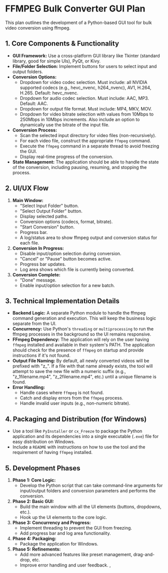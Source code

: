 # FFMPEG Bulk Converter GUI Plan

This plan outlines the development of a Python-based GUI tool for bulk video conversion using ffmpeg.

## 1. Core Components & Functionality

*   **GUI Framework:** Use a cross-platform GUI library like Tkinter (standard library, good for simple UIs), PyQt, or Kivy.
*   **File/Folder Selection:** Implement buttons for users to select input and output folders.
*   **Conversion Options:**
    *   Dropdown for video codec selection. Must include: all NVIDIA supported codecs (e.g., hevc_nvenc, h264_nvenc), AV1, H.264, H.265. Default: hevc_nvenc.
    *   Dropdown for audio codec selection. Must include: AAC, MP3. Default: AAC.
    *   Dropdown for output file format. Must include: MP4, MKV, MOV.
    *   Dropdown for video bitrate selection with values from 10Mbps to 250Mbps in 10Mbps increments. Also include an option to dynamically use the bitrate of the input file.
*   **Conversion Process:**
    *   Scan the selected input directory for video files (non-recursively).
    *   For each video file, construct the appropriate `ffmpeg` command.
    *   Execute the `ffmpeg` command in a separate thread to avoid freezing the GUI.
    *   Display real-time progress of the conversion.
*   **State Management:** The application should be able to handle the state of the conversion, including pausing, resuming, and stopping the process.

## 2. UI/UX Flow

1.  **Main Window:**
    *   "Select Input Folder" button.
    *   "Select Output Folder" button.
    *   Display selected paths.
    *   Conversion options (codecs, format, bitrate).
    *   "Start Conversion" button.
    *   Progress bar.
    *   A log/status area to show ffmpeg output and conversion status for each file.
2.  **Conversion In Progress:**
    *   Disable input/option selection during conversion.
    *   "Cancel" or "Pause" button becomes active.
    *   Progress bar updates.
    *   Log area shows which file is currently being converted.
3.  **Conversion Complete:**
    *   "Done" message.
    *   Enable input/option selection for a new batch.

## 3. Technical Implementation Details

*   **Backend Logic:** A separate Python module to handle the ffmpeg command generation and execution. This will keep the business logic separate from the UI.
*   **Concurrency:** Use Python's `threading` or `multiprocessing` to run the ffmpeg processes in the background so the UI remains responsive.
*   **FFmpeg Dependency:** The application will rely on the user having `ffmpeg` installed and available in their system's PATH. The application should check for the presence of `ffmpeg` on startup and provide instructions if it's not found.
*   **Output File Naming:** By default, all newly converted videos will be prefixed with "z_". If a file with that name already exists, the tool will attempt to save the new file with a numeric suffix (e.g., "z_1filename.mp4", "z_2filename.mp4", etc.) until a unique filename is found.
*   **Error Handling:**
    *   Handle cases where `ffmpeg` is not found.
    *   Catch and display errors from the `ffmpeg` process.
    *   Handle invalid user inputs (e.g., non-numeric bitrate).

## 4. Packaging and Distribution (for Windows)

*   Use a tool like `PyInstaller` or `cx_Freeze` to package the Python application and its dependencies into a single executable (`.exe`) file for easy distribution on Windows.
*   Include a `README` with instructions on how to use the tool and the requirement of having `ffmpeg` installed.

## 5. Development Phases

1.  **Phase 1: Core Logic:**
    *   Develop the Python script that can take command-line arguments for input/output folders and conversion parameters and performs the conversion.
2.  **Phase 2: Basic GUI:**
    *   Build the main window with all the UI elements (buttons, dropdowns, etc.).
    *   Hook up the UI elements to the core logic.
3.  **Phase 3: Concurrency and Progress:**
    *   Implement threading to prevent the GUI from freezing.
    *   Add progress bar and log area functionality.
4.  **Phase 4: Packaging:**
    *   Package the application for Windows.
5.  **Phase 5: Refinements:**
    *   Add more advanced features like preset management, drag-and-drop, etc.
    *   Improve error handling and user feedback.
, 